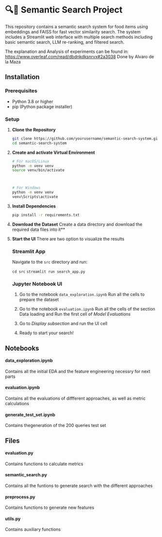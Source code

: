 # 🔍🛒 Semantic Search Project

This repository contains a semantic search system for food items using embeddings and FAISS for fast vector similarity search. The system includes a Streamlit web interface with multiple search methods including basic semantic search, LLM re-ranking, and filtered search.

The explanation and Analysis of experiments can be found in:
https://www.overleaf.com/read/dbdnkdksnrvx#2a3038
Done by Alvaro de la Maza


## Installation

### Prerequisites
- Python 3.8 or higher
- pip (Python package installer)

### Setup

1. **Clone the Repository**  
   ```bash
   git clone https://github.com/yourusername/semantic-search-system.git
   cd semantic-search-system

2. **Create and activate Virtual Environment**

   
   ```bash
   # For macOS/Linux
   python -m venv venv
   source venv/bin/activate

  
   
   # For Windows
   python -m venv venv
   venv\Scripts\activate

3. **Install Dependencies**
   ```bash
   pip install -r requirements.txt

4. **Download the Dataset**
   Create a data directory and download the required data files into it**

5. **Start the UI**
    There are two option to visualize the results
         
      ### Streamlit App
      Navigate to the `src` directory and run:
      
      `cd src`
      `streamlit run search_app.py`
        
      ### Jupyter Notebook UI
      1. Go to the notebook `data_exploration.ipynb`
         Run all the cells to prepare the dataset

      2. Go to the notebook `evaluation.ipynb`
         Run all the cells of the section Data loading and Run the first cell of *Model Evaluations*

      3. Go to *Display subsection* and run the UI cell

      4. Ready to start your search!


## Notebooks

   #### data_exploration.ipynb 
   Contains all the initial EDA and the feature engineering necessry for next parts
   #### evaluation.ipynb 
   Contains all the evaluations of diffferent approaches, as well as metric calculations
   #### generate_test_set.ipynb 
   Contains thegeneration of the 200 queries test set

## Files
   #### evaluation.py 
   Contains functions to calculate metrics
   #### semantic_search.py 
   Contains all the funtions to generate search with the different approaches
   #### preprocess.py 
   Contains functions to generate new features
   #### utils.py 
   Contains auxiliary functions 
